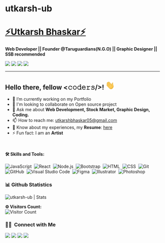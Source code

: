 # utkarsh-ub
# [⚡Utkarsh Bhaskar⚡](https://devraj-chatribin.netlify.app/)
**Web Developer || Founder @Taruguardians(N.G.O) || Graphic Designer || SSB recommended**

<p align="left">

<a href="mailto:utkarshbhaskar05@gmail.com" style="text-decoration:none">
  <img height="30" src = "https://img.shields.io/badge/gmail-c14438?&style=for-the-badge&logo=gmail&logoColor=white">
</a>
<a href="https://www.linkedin.com/in/utkarsh-bhaskar-890223196" style="text-decoration:none">
  <img height="30" src="https://img.shields.io/badge/linkedin-blue.svg?&style=for-the-badge&logo=linkedin&logoColor=white" />
</a>
<a href="https://github.com/utkarsh-ub" style="text-decoration:none">
  <img height="30" src="https://img.shields.io/badge/Github-grey.svg?&style=for-the-badge&logo=Github&logoColor=white" />
</a>
<a href="https://www.instagram.com/utkarshbhaskar05/" style="text-decoration:none">
  <img height="30" src = "https://img.shields.io/badge/Instagram-%23E4405F.svg?&style=for-the-badge&logo=Instagram&logoColor=white">
</a>
<br />
<hr />

<h2> Hello there, fellow <𝚌𝚘𝚍𝚎𝚛𝚜/>! 
<img src="https://raw.githubusercontent.com/ABSphreak/ABSphreak/master/gifs/Hi.gif" width="30px"></h2>

- 🔭 I’m currently working on my Portfolio
- 👯 I'm looking to collaborate on Open source project
- 💬 Ask me about **Web Development, Stock Market, Graphic Design, Coding.**
- 📫 How to reach me: <a href="mailto:utkarshbhaskar05@gmail.com">utkarshbhaskar05@gmail.com</a>
- 📄 Know about my experiences, my **Resume**: [here](https://docs.google.com/document/d/1M9Wh3VcaqTzZQKqkLCP8F3m8KiS66-XcLDb-YDxdpDE/edit?usp=sharing)
- ⚡ Fun fact: I am an **Artist**
<br>

**🛠 Skills and Tools:** \
<br>
![JavaScript](https://img.shields.io/badge/-JavaScript-05122A?style=flat&logo=javascript)&nbsp;
![React](https://img.shields.io/badge/-React-05122A?style=flat&logo=react)&nbsp;
![Node.js](https://img.shields.io/badge/-Node.js-05122A?style=flat&logo=node.js)&nbsp;
![Bootstrap](https://img.shields.io/badge/-Bootstrap-05122A?style=flat&logo=bootstrap&logoColor=563D7C)&nbsp;
![HTML](https://img.shields.io/badge/-HTML-05122A?style=flat&logo=HTML5)&nbsp;
![CSS](https://img.shields.io/badge/-CSS-05122A?style=flat&logo=CSS3&logoColor=1572B6)&nbsp;
![Git](https://img.shields.io/badge/-Git-05122A?style=flat&logo=git)&nbsp;
![GitHub](https://img.shields.io/badge/-GitHub-05122A?style=flat&logo=github)&nbsp;
![Visual Studio Code](https://img.shields.io/badge/-Visual%20Studio%20Code-05122A?style=flat&logo=visual-studio-code&logoColor=007ACC)&nbsp;
![Figma](https://img.shields.io/badge/-Figma-05122A?style=flat&logo=Figma)&nbsp;
![Illustrator](https://img.shields.io/badge/-Illustrator-05122A?style=flat&logo=adobe-illustrator)&nbsp;
![Photoshop](https://img.shields.io/badge/-Photoshop-05122A?style=flat&logo=adobe-photoshop)&nbsp;
&nbsp;
<br>

### 📊 Github Statistics
<p align="left"> <img src="https://github-readme-stats.vercel.app/api?username=utkarsh-ub&show_icons=true&theme=algolia" alt="utkarsh-ub | Stats" />
 
**⚙️ Visitors Count:**
<br>
![Visitor Count](https://profile-counter.glitch.me/{utkarsh-ub}/count.svg)

### 🤝🏻 &nbsp;Connect with Me
<p>
  <a href="https://www.instagram.com/utkarshbhaskar05/"><img  src="https://img.icons8.com/color/32/000000/instagram-new.png"/></a>
  <a href="https://www.linkedin.com/in/utkarsh-bhaskar-890223196"><img src="https://img.icons8.com/color/32/000000/linkedin.png"/></a>
  <a href="mailto:utkarshbhaskar05@gmail.com"><img src="https://img.icons8.com/color/32/000000/gmail.png"/></a>
  <a href="https://github.com/utkarsh-ub"><img src="https://img.icons8.com/fluent/32/000000/github.png"/></a>
</p>